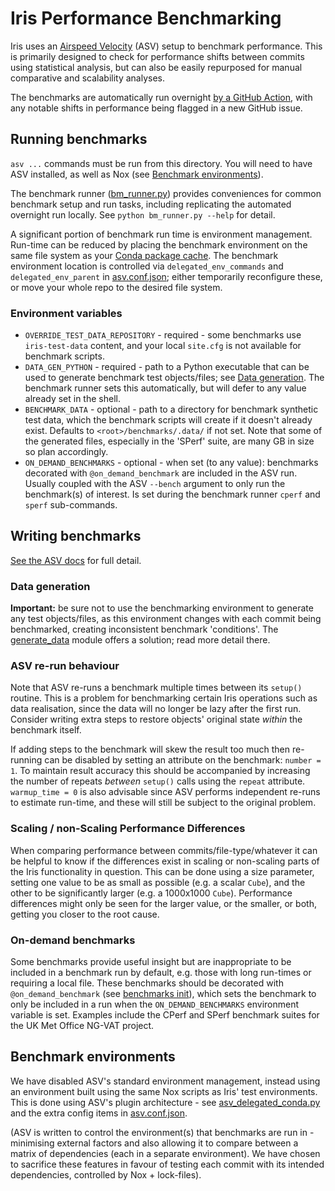 # Iris Performance Benchmarking

Iris uses an [Airspeed Velocity](https://github.com/airspeed-velocity/asv)
(ASV) setup to benchmark performance. This is primarily designed to check for
performance shifts between commits using statistical analysis, but can also
be easily repurposed for manual comparative and scalability analyses.

The benchmarks are automatically run overnight
[by a GitHub Action](../.github/workflows/benchmark.yml), with any notable
shifts in performance being flagged in a new GitHub issue.

## Running benchmarks

`asv ...` commands must be run from this directory. You will need to have ASV
installed, as well as Nox (see
[Benchmark environments](#benchmark-environments)).

The benchmark runner ([bm_runner.py](./bm_runner.py)) provides conveniences for
common benchmark setup and run tasks, including replicating the automated 
overnight run locally. See `python bm_runner.py --help` for detail.

A significant portion of benchmark run time is environment management. Run-time
can be reduced by placing the benchmark environment on the same file system as
your
[Conda package cache](https://conda.io/projects/conda/en/latest/user-guide/configuration/use-condarc.html#specify-pkg-directories).
The benchmark environment location is controlled via `delegated_env_commands`
and `delegated_env_parent` in [asv.conf.json](asv.conf.json); either 
temporarily reconfigure these, or move your whole repo to the desired file 
system.

### Environment variables

* `OVERRIDE_TEST_DATA_REPOSITORY` - required - some benchmarks use
`iris-test-data` content, and your local `site.cfg` is not available for
benchmark scripts.
* `DATA_GEN_PYTHON` - required - path to a Python executable that can be
used to generate benchmark test objects/files; see
[Data generation](#data-generation). The benchmark runner sets this 
automatically, but will defer to any value already set in the shell.
* `BENCHMARK_DATA` - optional - path to a directory for benchmark synthetic
test data, which the benchmark scripts will create if it doesn't already
exist. Defaults to `<root>/benchmarks/.data/` if not set. Note that some of
the generated files, especially in the 'SPerf' suite, are many GB in size so
plan accordingly.
* `ON_DEMAND_BENCHMARKS` - optional - when set (to any value): benchmarks
decorated with `@on_demand_benchmark` are included in the ASV run. Usually
coupled with the ASV `--bench` argument to only run the benchmark(s) of
interest. Is set during the benchmark runner `cperf` and `sperf` sub-commands.

## Writing benchmarks

[See the ASV docs](https://asv.readthedocs.io/) for full detail.

### Data generation
**Important:** be sure not to use the benchmarking environment to generate any
test objects/files, as this environment changes with each commit being
benchmarked, creating inconsistent benchmark 'conditions'. The
[generate_data](./benchmarks/generate_data/__init__.py) module offers a
solution; read more detail there.

### ASV re-run behaviour

Note that ASV re-runs a benchmark multiple times between its `setup()` routine.
This is a problem for benchmarking certain Iris operations such as data
realisation, since the data will no longer be lazy after the first run.
Consider writing extra steps to restore objects' original state _within_ the
benchmark itself.

If adding steps to the benchmark will skew the result too much then re-running
can be disabled by setting an attribute on the benchmark: `number = 1`. To
maintain result accuracy this should be accompanied by increasing the number of
repeats _between_ `setup()` calls using the `repeat` attribute.
`warmup_time = 0` is also advisable since ASV performs independent re-runs to
estimate run-time, and these will still be subject to the original problem.

### Scaling / non-Scaling Performance Differences

When comparing performance between commits/file-type/whatever it can be helpful
to know if the differences exist in scaling or non-scaling parts of the Iris
functionality in question. This can be done using a size parameter, setting
one value to be as small as possible (e.g. a scalar `Cube`), and the other to
be significantly larger (e.g. a 1000x1000 `Cube`). Performance differences
might only be seen for the larger value, or the smaller, or both, getting you
closer to the root cause.

### On-demand benchmarks

Some benchmarks provide useful insight but are inappropriate to be included in
a benchmark run by default, e.g. those with long run-times or requiring a local
file. These benchmarks should be decorated with `@on_demand_benchmark`
(see [benchmarks init](./benchmarks/__init__.py)), which
sets the benchmark to only be included in a run when the `ON_DEMAND_BENCHMARKS`
environment variable is set. Examples include the CPerf and SPerf benchmark
suites for the UK Met Office NG-VAT project.

## Benchmark environments

We have disabled ASV's standard environment management, instead using an
environment built using the same Nox scripts as Iris' test environments. This
is done using ASV's plugin architecture - see
[asv_delegated_conda.py](asv_delegated_conda.py) and the extra config items in
[asv.conf.json](asv.conf.json).

(ASV is written to control the environment(s) that benchmarks are run in -
minimising external factors and also allowing it to compare between a matrix
of dependencies (each in a separate environment). We have chosen to sacrifice
these features in favour of testing each commit with its intended dependencies,
controlled by Nox + lock-files).
